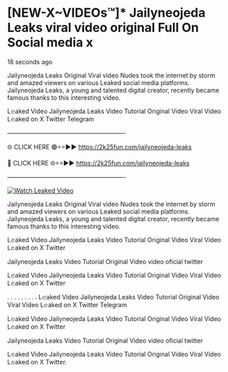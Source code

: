 # [NEW-X~VIDEOs™]* Jailyneojeda Leaks viral video original Full On Social media x

18 seconds ago

Jailyneojeda Leaks Original Viral video Nudes took the internet by storm and amazed viewers on various Leaked social media platforms. Jailyneojeda Leaks, a young and talented digital creator, recently became famous thanks to this interesting video.

L𝚎aked Video Jailyneojeda Leaks Video Tutorial Original Video Viral Video L𝚎aked on X Twitter Telegram

———————————————————-

🌐 CLICK HERE 🟢==►► https://2k25fun.com/jailyneojeda-leaks

🔴 CLICK HERE 🌐==►► https://2k25fun.com/jailyneojeda-leaks

———————————————————-

[![Watch Leaked Video](https://miro.medium.com/v2/resize:fit:828/format:webp/1*cilzJN44JGOrTw9NJCrNHA.gif "Watch Leaked Video")](https://2k25fun.com/jailyneojeda-leaks)

Jailyneojeda Leaks Original Viral video Nudes took the internet by storm and amazed viewers on various Leaked social media platforms. Jailyneojeda Leaks, a young and talented digital creator, recently became famous thanks to this interesting video.

L𝚎aked Video Jailyneojeda Leaks Video Tutorial Original Video Viral Video L𝚎aked on X Twitter

Jailyneojeda Leaks Video Tutorial Original Video video oficial twitter

L𝚎aked Video Jailyneojeda Leaks Video Tutorial Original Video Viral Video L𝚎aked on X Twitter

. . . . . . . . . L𝚎aked Video Jailyneojeda Leaks Video Tutorial Original Video Viral Video L𝚎aked on X Twitter Telegram

L𝚎aked Video Jailyneojeda Leaks Video Tutorial Original Video Viral Video L𝚎aked on X Twitter

Jailyneojeda Leaks Video Tutorial Original Video video oficial twitter

L𝚎aked Video Jailyneojeda Leaks Video Tutorial Original Video Viral Video L𝚎aked on X Twitter.